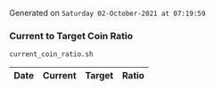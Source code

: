 Generated on `Saturday 02-October-2021 at 07:19:59`

### Current to Target Coin Ratio
`current_coin_ratio.sh`

Date|Current|Target|Ratio
---|---|---|---
